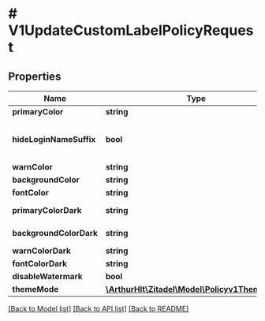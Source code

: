 # # V1UpdateCustomLabelPolicyRequest

## Properties

Name | Type | Description | Notes
------------ | ------------- | ------------- | -------------
**primaryColor** | **string** |  | [optional]
**hideLoginNameSuffix** | **bool** | hides the org suffix on the login form if the scope \&quot;urn:zitadel:iam:org:domain:primary:{domainname}\&quot; is set | [optional]
**warnColor** | **string** | hex value for warn color | [optional]
**backgroundColor** | **string** | hex value for background color | [optional]
**fontColor** | **string** | hex value for font color | [optional]
**primaryColorDark** | **string** | hex value for the primary color dark theme | [optional]
**backgroundColorDark** | **string** | hex value for background color dark theme | [optional]
**warnColorDark** | **string** | hex value for warning color dark theme | [optional]
**fontColorDark** | **string** | hex value for font color dark theme | [optional]
**disableWatermark** | **bool** |  | [optional]
**themeMode** | [**\ArthurHlt\Zitadel\Model\Policyv1ThemeMode**](Policyv1ThemeMode.md) |  | [optional]

[[Back to Model list]](../../README.md#models) [[Back to API list]](../../README.md#endpoints) [[Back to README]](../../README.md)
